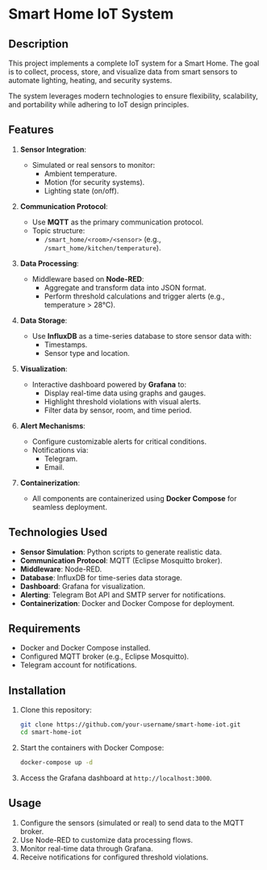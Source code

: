 # Smart Home IoT System

## Description

This project implements a complete IoT system for a Smart Home. The goal is to collect, process, store, and visualize data from smart sensors to automate lighting, heating, and security systems.

The system leverages modern technologies to ensure flexibility, scalability, and portability while adhering to IoT design principles.

## Features

1. **Sensor Integration**:
   - Simulated or real sensors to monitor:
     - Ambient temperature.
     - Motion (for security systems).
     - Lighting state (on/off).

2. **Communication Protocol**:
   - Use **MQTT** as the primary communication protocol.
   - Topic structure:
     - `/smart_home/<room>/<sensor>` (e.g., `/smart_home/kitchen/temperature`).

3. **Data Processing**:
   - Middleware based on **Node-RED**:
     - Aggregate and transform data into JSON format.
     - Perform threshold calculations and trigger alerts (e.g., temperature > 28°C).

4. **Data Storage**:
   - Use **InfluxDB** as a time-series database to store sensor data with:
     - Timestamps.
     - Sensor type and location.

5. **Visualization**:
   - Interactive dashboard powered by **Grafana** to:
     - Display real-time data using graphs and gauges.
     - Highlight threshold violations with visual alerts.
     - Filter data by sensor, room, and time period.

6. **Alert Mechanisms**:
   - Configure customizable alerts for critical conditions.
   - Notifications via:
     - Telegram.
     - Email.

7. **Containerization**:
   - All components are containerized using **Docker Compose** for seamless deployment.

## Technologies Used

- **Sensor Simulation**: Python scripts to generate realistic data.
- **Communication Protocol**: MQTT (Eclipse Mosquitto broker).
- **Middleware**: Node-RED.
- **Database**: InfluxDB for time-series data storage.
- **Dashboard**: Grafana for visualization.
- **Alerting**: Telegram Bot API and SMTP server for notifications.
- **Containerization**: Docker and Docker Compose for deployment.

## Requirements

- Docker and Docker Compose installed.
- Configured MQTT broker (e.g., Eclipse Mosquitto).
- Telegram account for notifications.

## Installation

1. Clone this repository:
   ```bash
   git clone https://github.com/your-username/smart-home-iot.git
   cd smart-home-iot
   ```

2. Start the containers with Docker Compose:
   ```bash
   docker-compose up -d
   ```

3. Access the Grafana dashboard at `http://localhost:3000`.

## Usage

1. Configure the sensors (simulated or real) to send data to the MQTT broker.
2. Use Node-RED to customize data processing flows.
3. Monitor real-time data through Grafana.
4. Receive notifications for configured threshold violations.

